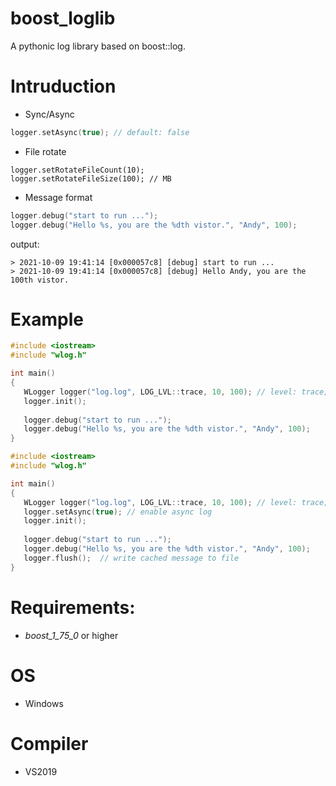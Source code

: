 # boost_loglib
A pythonic log library based on boost::log.

# Intruduction
- Sync/Async
```c++
logger.setAsync(true); // default: false
```
- File rotate
```
logger.setRotateFileCount(10);
logger.setRotateFileSize(100); // MB
```
- Message format
```C++
logger.debug("start to run ...");
logger.debug("Hello %s, you are the %dth vistor.", "Andy", 100);
```
output:
```
> 2021-10-09 19:41:14 [0x000057c8] [debug] start to run ...
> 2021-10-09 19:41:14 [0x000057c8] [debug] Hello Andy, you are the 100th vistor.
```
# Example
```c++
#include <iostream>
#include "wlog.h"

int main()
{
   WLogger logger("log.log", LOG_LVL::trace, 10, 100); // level: trace; file count: 10; file size: 100MB
   logger.init();
   
   logger.debug("start to run ...");
   logger.debug("Hello %s, you are the %dth vistor.", "Andy", 100);
}
```
```c++
#include <iostream>
#include "wlog.h"

int main()
{
   WLogger logger("log.log", LOG_LVL::trace, 10, 100); // level: trace; file count: 10; file size: 100MB
   logger.setAsync(true); // enable async log
   logger.init();
   
   logger.debug("start to run ...");
   logger.debug("Hello %s, you are the %dth vistor.", "Andy", 100);
   logger.flush();  // write cached message to file
}
```
# Requirements:
* _boost_1_75_0_ or higher
# OS
* Windows

# Compiler
* VS2019
